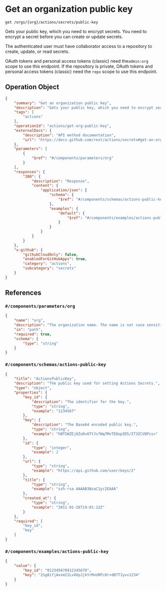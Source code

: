 # Get an organization public key

`get /orgs/{org}/actions/secrets/public-key`

Gets your public key, which you need to encrypt secrets. You need to
encrypt a secret before you can create or update secrets.

The authenticated user must have collaborator access to a repository to create, update, or read secrets.

OAuth tokens and personal access tokens (classic) need the`admin:org` scope to use this endpoint. If the repository is private, OAuth tokens and personal access tokens (classic) need the `repo` scope to use this endpoint.

## Operation Object

```json
{
    "summary": "Get an organization public key",
    "description": "Gets your public key, which you need to encrypt secrets. You need to\nencrypt a secret before you can create or update secrets.\n\nThe authenticated user must have collaborator access to a repository to create, update, or read secrets.\n\nOAuth tokens and personal access tokens (classic) need the`admin:org` scope to use this endpoint. If the repository is private, OAuth tokens and personal access tokens (classic) need the `repo` scope to use this endpoint.",
    "tags": [
        "actions"
    ],
    "operationId": "actions/get-org-public-key",
    "externalDocs": {
        "description": "API method documentation",
        "url": "https://docs.github.com/rest/actions/secrets#get-an-organization-public-key"
    },
    "parameters": [
        {
            "$ref": "#/components/parameters/org"
        }
    ],
    "responses": {
        "200": {
            "description": "Response",
            "content": {
                "application/json": {
                    "schema": {
                        "$ref": "#/components/schemas/actions-public-key"
                    },
                    "examples": {
                        "default": {
                            "$ref": "#/components/examples/actions-public-key"
                        }
                    }
                }
            }
        }
    },
    "x-github": {
        "githubCloudOnly": false,
        "enabledForGitHubApps": true,
        "category": "actions",
        "subcategory": "secrets"
    }
}
```

## References

### `#/components/parameters/org`

```json
{
    "name": "org",
    "description": "The organization name. The name is not case sensitive.",
    "in": "path",
    "required": true,
    "schema": {
        "type": "string"
    }
}
```

### `#/components/schemas/actions-public-key`

```json
{
    "title": "ActionsPublicKey",
    "description": "The public key used for setting Actions Secrets.",
    "type": "object",
    "properties": {
        "key_id": {
            "description": "The identifier for the key.",
            "type": "string",
            "example": "1234567"
        },
        "key": {
            "description": "The Base64 encoded public key.",
            "type": "string",
            "example": "hBT5WZEj8ZoOv6TYJsfWq7MxTEQopZO5/IT3ZCVQPzs="
        },
        "id": {
            "type": "integer",
            "example": 2
        },
        "url": {
            "type": "string",
            "example": "https://api.github.com/user/keys/2"
        },
        "title": {
            "type": "string",
            "example": "ssh-rsa AAAAB3NzaC1yc2EAAA"
        },
        "created_at": {
            "type": "string",
            "example": "2011-01-26T19:01:12Z"
        }
    },
    "required": [
        "key_id",
        "key"
    ]
}
```

### `#/components/examples/actions-public-key`

```json
{
    "value": {
        "key_id": "012345678912345678",
        "key": "2Sg8iYjAxxmI2LvUXpJjkYrMxURPc8r+dB7TJyvv1234"
    }
}
```